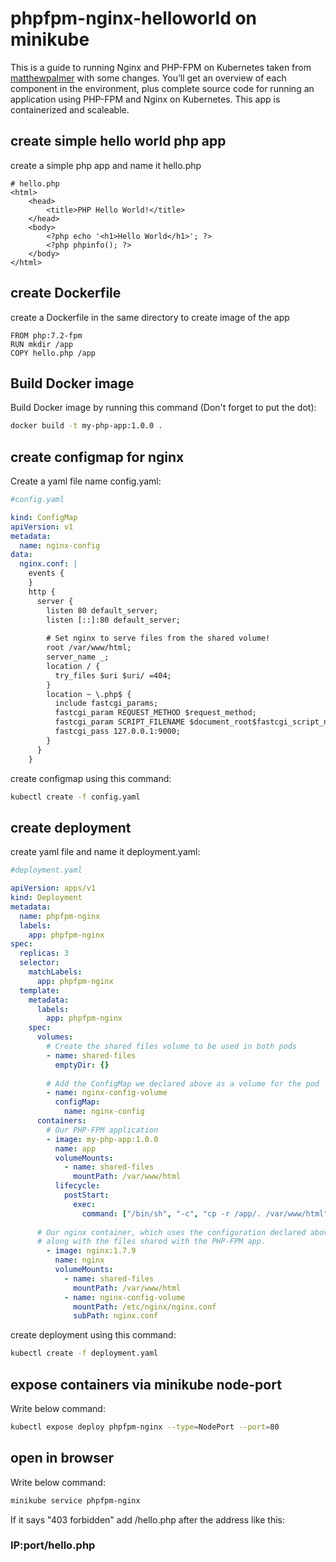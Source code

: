 # phpfpm-nginx-helloworld on minikube
This is a guide to running Nginx and PHP-FPM on Kubernetes taken from [matthewpalmer](https://github.com/matthewpalmer) with some changes. You’ll get an overview of each component in the environment, plus complete source code for running an application using PHP-FPM and Nginx on Kubernetes. This app is containerized and scaleable.

###
## create simple hello world php app
create a simple php app and name it hello.php

```
# hello.php
<html>
    <head>
        <title>PHP Hello World!</title>
    </head>
    <body>
        <?php echo '<h1>Hello World</h1>'; ?>
        <?php phpinfo(); ?>
    </body>
</html>

```
###
## create Dockerfile
create a Dockerfile in the same directory to create image of the app

```
FROM php:7.2-fpm
RUN mkdir /app
COPY hello.php /app

```
###
## Build Docker image
Build Docker image by running this command (Don't forget to put the dot):

```sh
docker build -t my-php-app:1.0.0 .
```
###
## create configmap for nginx
Create a yaml file name config.yaml:

```yaml
#config.yaml

kind: ConfigMap
apiVersion: v1
metadata:
  name: nginx-config
data:
  nginx.conf: |
    events {
    }
    http {
      server {
        listen 80 default_server;
        listen [::]:80 default_server;
        
        # Set nginx to serve files from the shared volume!
        root /var/www/html;
        server_name _;
        location / {
          try_files $uri $uri/ =404;
        }
        location ~ \.php$ {
          include fastcgi_params;
          fastcgi_param REQUEST_METHOD $request_method;
          fastcgi_param SCRIPT_FILENAME $document_root$fastcgi_script_name;
          fastcgi_pass 127.0.0.1:9000;
        }
      }
    }
```
create configmap using this command:
```sh
kubectl create -f config.yaml
```

###
## create deployment
create yaml file and name it deployment.yaml:

```yaml
#deployment.yaml

apiVersion: apps/v1
kind: Deployment
metadata:
  name: phpfpm-nginx
  labels:
    app: phpfpm-nginx
spec:
  replicas: 3
  selector:
    matchLabels:
      app: phpfpm-nginx
  template:
    metadata:
      labels:
        app: phpfpm-nginx
    spec:
      volumes:
        # Create the shared files volume to be used in both pods
        - name: shared-files
          emptyDir: {}
    
        # Add the ConfigMap we declared above as a volume for the pod
        - name: nginx-config-volume
          configMap:
            name: nginx-config
      containers:
        # Our PHP-FPM application
        - image: my-php-app:1.0.0
          name: app
          volumeMounts:
            - name: shared-files
              mountPath: /var/www/html
          lifecycle:
            postStart:
              exec:
                command: ["/bin/sh", "-c", "cp -r /app/. /var/www/html"]
    
      # Our nginx container, which uses the configuration declared above,
      # along with the files shared with the PHP-FPM app.
        - image: nginx:1.7.9
          name: nginx
          volumeMounts:
            - name: shared-files
              mountPath: /var/www/html
            - name: nginx-config-volume
              mountPath: /etc/nginx/nginx.conf
              subPath: nginx.conf
```
create deployment using this command:
```sh
kubectl create -f deployment.yaml
```
###
## expose containers via minikube node-port
Write below command:
```sh
kubectl expose deploy phpfpm-nginx --type=NodePort --port=80
```
###
## open in browser
Write below command:
```sh
minikube service phpfpm-nginx
```
If it says "403 forbidden" add /hello.php after the address like this:
### IP:port/hello.php
